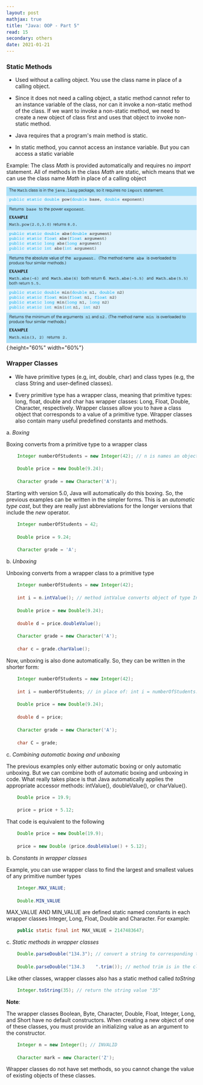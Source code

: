 ```yaml
---
layout: post
mathjax: true
title: "Java: OOP - Part 5"
read: 15
secondary: others
date: 2021-01-21
---
```

### Static Methods

- Used without a calling object. You use the class name in place of a calling object. 

- Since it does not need a calling object, a static method cannot refer to an instance variable of the class, nor can it invoke a non-static method of the class. If we want to invoke a non-static method, we need to create a new object of class first and uses that object to invoke non-static method. 

- Java requires that a program's main method is static.

- In static method, you cannot access an instance variable. But you can access a static variable

Example: The class *Math* is provided automatically and requires no *import* statement. All of methods in the class *Math* are static, which means that we can use the class name *Math* in place of a calling object

![](/sources/java5-1.png){:height="60%" width="60%"}

### Wrapper Classes

- We have primitive types (e.g, int, double, char) and class types (e.g, the class String and user-defined classes).

- Every primitive type has a wrapper class, meaning that primitive types: long, float, double and char has wrapper classes: Long, Float, Double, Character, respectively. Wrapper classes allow you to have a class object that corresponds to a value of a primitive type. Wrapper classes also contain many useful predefined constants and methods.

a. *Boxing*

Boxing converts from a primitive type to a wrapper class

```java
    Integer numberOfStudents = new Integer(42); // n is names an object of class Integer that corresponds to int value 42. In fact, the object n has an instance variable is int value 42

    Double price = new Double(9.24); 

    Character grade = new Character('A');
```
Starting with version 5.0, Java will automatically do this boxing. So, the previous examples can be written in the simpler forms. This is an *automatic type cast*, but they are really just abbreviations for the longer versions that include the *new* operator.

```java
    Integer numberOfStudents = 42; 

    Double price = 9.24;

    Character grade = 'A';
```

b. *Unboxing*

Unboxing converts from a wrapper class to a primitive type
  
```java  
    Integer numberOfStudents = new Integer(42);

    int i = n.intValue(); // method intValue converts object of type Integer to an *int* value

    Double price = new Double(9.24);

    double d = price.doubleValue();

    Character grade = new Character('A');

    char c = grade.charValue();
```

Now, unboxing is also done automatically. So, they can be written in the shorter form:

```java
    Integer numberOfStudents = new Integer(42);
    
    int i = numberOfStudents; // in place of: int i = numberOfStudents.intValue();

    Double price = new Double(9.24);
    
    double d = price;

    Character grade = new Character('A');

    char C = grade;
```
c. *Combining automatic boxing and unboxing*

The previous examples only either automatic boxing or only automatic unboxing. But we can combine both of automatic boxing and unboxing in code. What really takes place is that Java automatically applies the appropriate accessor methods: intValue(), doubleValue(), or charValue().

```java
    Double price = 19.9;

    price = price + 5.12;
```

That code is equivalent to the following

```java
    Double price = new Double(19.9);

    price = new Double (price.doubleValue() + 5.12);
```

b. *Constants in wrapper classes*

Example, you can use wrapper class to find the largest and smallest values of any primitive number types

```java
    Integer.MAX_VALUE;

    Double.MIN_VALUE
```

MAX_VALUE AND MIN_VALUE are defined static named constants in each wrapper classes Integer, Long, Float, Double and Character. For example:

```JAVA
    public static final int MAX_VALUE = 2147483647;
```

c. *Static methods in wrapper classes*

```java
    Double.parseDouble("134.3"); // convert a string to corresponding type double

    Double.parseDouble("134.3    ".trim()); // method trim is in the class String
```

Like other classes, wrapper classes also has a static method called *toString* 

```java
    Integer.toString(35); // return the string value "35"
```

**Note**:

The wrapper classes Boolean, Byte, Character, Double, Float, Integer, Long, and Short have no default constructors. When creating a new object of one of these classes, you must provide an initializing value as an argument to the constructor.

```java
    Integer n = new Integer(); // INVALID

    Character mark = new Character('Z');
```

Wrapper classes do not have set methods, so you cannot change the value of existing objects of these classes.